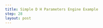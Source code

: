 ```yaml
---
title: Simple D H Parameters Engine Example
step: 28
layout: post
---
```


<script src='https://gist.github.com/madhephaestus/6380556adf7990cf20fe.js'></script>